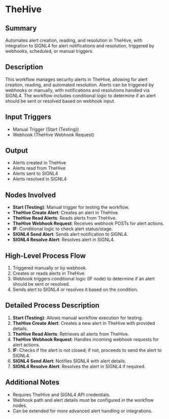 # TheHive

## Summary
Automates alert creation, reading, and resolution in TheHive, with integration to SIGNL4 for alert notifications and resolution, triggered by webhooks, scheduled, or manual triggers.

## Description
This workflow manages security alerts in TheHive, allowing for alert creation, reading, and automated resolution. Alerts can be triggered by webhooks or manually, with notifications and resolutions handled via SIGNL4. The workflow includes conditional logic to determine if an alert should be sent or resolved based on webhook input.

## Input Triggers
- Manual Trigger (Start (Testing))
- Webhook (TheHive Webhook Request)

## Output
- Alerts created in TheHive
- Alerts read from TheHive
- Alerts sent to SIGNL4
- Alerts resolved in SIGNL4

## Nodes Involved
- **Start (Testing)**: Manual trigger for testing the workflow.
- **TheHive Create Alert**: Creates an alert in TheHive.
- **TheHive Read Alerts**: Reads alerts from TheHive.
- **TheHive Webhook Request**: Receives webhook POSTs for alert actions.
- **IF**: Conditional logic to check alert status/stage.
- **SIGNL4 Send Alert**: Sends alert notification to SIGNL4.
- **SIGNL4 Resolve Alert**: Resolves alert in SIGNL4.

## High-Level Process Flow
1. Triggered manually or by webhook.
2. Creates or reads alerts in TheHive.
3. Webhook triggers conditional logic (IF node) to determine if an alert should be sent or resolved.
4. Sends alert to SIGNL4 or resolves it based on the condition.

## Detailed Process Description
1. **Start (Testing)**: Allows manual workflow execution for testing.
2. **TheHive Create Alert**: Creates a new alert in TheHive with provided details.
3. **TheHive Read Alerts**: Retrieves all alerts from TheHive.
4. **TheHive Webhook Request**: Handles incoming webhook requests for alert actions.
5. **IF**: Checks if the alert is not closed; if not, proceeds to send the alert to SIGNL4.
6. **SIGNL4 Send Alert**: Notifies SIGNL4 with alert details.
7. **SIGNL4 Resolve Alert**: Resolves the alert in SIGNL4 if required.

## Additional Notes
- Requires TheHive and SIGNL4 API credentials.
- Webhook path and alert details must be configured in the workflow nodes.
- Can be extended for more advanced alert handling or integrations.
